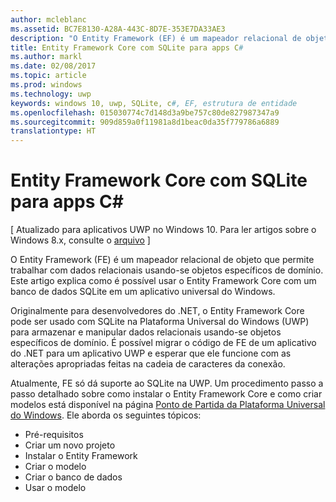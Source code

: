 ```yaml
---
author: mcleblanc
ms.assetid: BC7E8130-A28A-443C-8D7E-353E7DA33AE3
description: "O Entity Framework (EF) é um mapeador relacional de objetos que permite trabalhar com dados relacionais usando-se objetos específicos de domínio."
title: Entity Framework Core com SQLite para apps C#
ms.author: markl
ms.date: 02/08/2017
ms.topic: article
ms.prod: windows
ms.technology: uwp
keywords: windows 10, uwp, SQLite, c#, EF, estrutura de entidade
ms.openlocfilehash: 015030774c7d148d3a9be757c80de827987347a9
ms.sourcegitcommit: 909d859a0f11981a8d1beac0da35f779786a6889
translationtype: HT
---
```

# <a name="entity-framework-core-with-sqlite-for-c-apps"></a>Entity Framework Core com SQLite para apps C#

\[ Atualizado para aplicativos UWP no Windows 10. Para ler artigos sobre o Windows 8.x, consulte o [arquivo](http://go.microsoft.com/fwlink/p/?linkid=619132) \]

O Entity Framework (FE) é um mapeador relacional de objeto que permite trabalhar com dados relacionais usando-se objetos específicos de domínio. Este artigo explica como é possível usar o Entity Framework Core com um banco de dados SQLite em um aplicativo universal do Windows.

Originalmente para desenvolvedores do .NET, o Entity Framework Core pode ser usado com SQLite na Plataforma Universal do Windows (UWP) para armazenar e manipular dados relacionais usando-se objetos específicos de domínio. É possível migrar o código de FE de um aplicativo do .NET para um aplicativo UWP e esperar que ele funcione com as alterações apropriadas feitas na cadeia de caracteres da conexão.

Atualmente, FE só dá suporte ao SQLite na UWP. Um procedimento passo a passo detalhado sobre como instalar o Entity Framework Core e como criar modelos está disponível na página [Ponto de Partida da Plataforma Universal do Windows](http://go.microsoft.com/fwlink/p/?LinkId=735013). Ele aborda os seguintes tópicos:

-   Pré-requisitos
-   Criar um novo projeto
-   Instalar o Entity Framework
-   Criar o modelo
-   Criar o banco de dados
-   Usar o modelo
